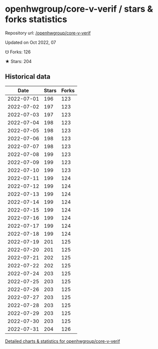 # openhwgroup/core-v-verif / stars & forks statistics

Repository url: [/openhwgroup/core-v-verif](https://github.com/openhwgroup/core-v-verif)

Updated on Oct 2022, 07

☋ Forks: 126

★ Stars: 204

## Historical data
| Date | Stars | Forks |
|------|-------|-------|
| 2022-07-01 | 196 | 123 | 
| 2022-07-02 | 197 | 123 | 
| 2022-07-03 | 197 | 123 | 
| 2022-07-04 | 198 | 123 | 
| 2022-07-05 | 198 | 123 | 
| 2022-07-06 | 198 | 123 | 
| 2022-07-07 | 198 | 123 | 
| 2022-07-08 | 199 | 123 | 
| 2022-07-09 | 199 | 123 | 
| 2022-07-10 | 199 | 123 | 
| 2022-07-11 | 199 | 124 | 
| 2022-07-12 | 199 | 124 | 
| 2022-07-13 | 199 | 124 | 
| 2022-07-14 | 199 | 124 | 
| 2022-07-15 | 199 | 124 | 
| 2022-07-16 | 199 | 124 | 
| 2022-07-17 | 199 | 124 | 
| 2022-07-18 | 199 | 124 | 
| 2022-07-19 | 201 | 125 | 
| 2022-07-20 | 201 | 125 | 
| 2022-07-21 | 202 | 125 | 
| 2022-07-22 | 202 | 125 | 
| 2022-07-24 | 203 | 125 | 
| 2022-07-25 | 203 | 125 | 
| 2022-07-26 | 203 | 125 | 
| 2022-07-27 | 203 | 125 | 
| 2022-07-28 | 203 | 125 | 
| 2022-07-29 | 203 | 125 | 
| 2022-07-30 | 203 | 125 | 
| 2022-07-31 | 204 | 126 | 


[Detailed charts & statistics for openhwgroup/core-v-verif](https://reviewgithub.com/rep/openhwgroup/core-v-verif)
